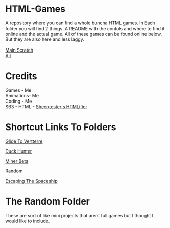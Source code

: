 # HTML-Games
A repository where you can find a whole buncha HTML games. In Each folder you will find 2 things. A README with  the contols and where to find it online and the actual game. All of these games can be found online below. But they are also here and less laggy. 
<br>
<br>
 <a href="https://scratch.mit.edu/users/legitfrodo/">Main Scratch</a>
<br>
 <a href="https://scratch.mit.edu/users/ApolloSMH/">Alt</a>

# Credits
Games - Me
<br>
Animations- Me
<br>
Coding - Me
<br>
SB3 - HTML - <a href="https://sheeptester.github.io/htmlifier/">Sheeptester's HTMLifier</a>



# Shortcut Links To Folders

<a href="https://github.com/GanOnsauce/HTML-Games/tree/main/GlideToVertterre">Glide To Vertterre</a>

<a href="https://github.com/GanOnsauce/HTML-Games/tree/main/duckhunter">Duck Hunter</a>

<a href="https://github.com/GanOnsauce/HTML-Games/tree/main/minerbeta">Miner Beta</a>

<a href="https://github.com/GanOnsauce/HTML-Games/tree/main/Random">Random</a>

<a href="https://github.com/GanOnsauce/HTML-Games/tree/main/Escaping%20The%20Spaceship">Escaping The Spaceship</a>

# The Random Folder
These are sort of like mini projects that arent full games but I thought I would like to include.

